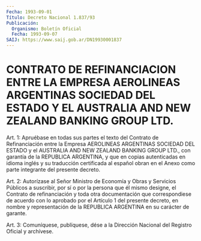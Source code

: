 ```yaml
---
Fecha: 1993-09-01
Título: Decreto Nacional 1.837/93
Publicación:
  Organismo: Boletín Oficial
  Fecha: 1993-09-07
SAIJ: https://www.saij.gob.ar/DN19930001837
---
```

# CONTRATO DE REFINANCIACION ENTRE LA EMPRESA AEROLINEAS ARGENTINAS SOCIEDAD DEL ESTADO Y EL AUSTRALIA AND NEW ZEALAND BANKING GROUP LTD.

<a id="1"></a>
Art. 1: Apruébase en todas sus partes el texto del Contrato de Refinanciación  entre la Empresa AEROLINEAS ARGENTINAS SOCIEDAD DEL ESTADO y el AUSTRALIA  AND  NEW  ZEALAND  BANKING  GROUP  LTD., con garantía  de  la  REPUBLICA ARGENTINA, y que en copias autenticadas en idioma inglés y  su  traducción  certificada al español obran en el Anexo como parte integrante del presente decreto.

<a id="2"></a>
Art.  2:  Autorízase  al  Señor Ministro de Economía y Obras y Servicios Públicos a suscribir,  por  sí  o  por  la persona que él mismo   designe,  el  Contrato  de  refinanciación  y  toda    otra documentación  que correspondiese de acuerdo con lo aprobado por el Artículo 1 del presente  decreto,  en nombre y representación de la REPUBLICA ARGENTINA en su carácter de garante.

<a id="3"></a>
Art.  3: Comuníquese, publíquese, dése a la Dirección Nacional del Registro Oficial y archívese.